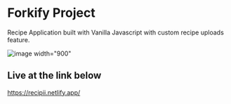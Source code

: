 # Forkify Project

Recipe Application built with Vanilla Javascript with custom recipe uploads feature.


![image width="900"](https://github.com/DavedCN/recip/assets/108531027/f4d5b3fa-fec7-4dcb-a431-02b4273e22ad)


## Live at the link below

https://recipii.netlify.app/
